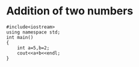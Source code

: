 # **Addition of two numbers**
```
#include<iostream>
using namespace std;
int main()
{    
	int a=5,b=2;
	cout<<a+b<<endl;
}
```
